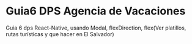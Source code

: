 # Guia6 DPS Agencia de Vacaciones
Guia 6 dps React-Native, usando Modal, flexDirection, flex(Ver platillos, rutas turísticas y que hacer en El Salvador)
